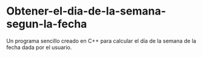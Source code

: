 # Obtener-el-dia-de-la-semana-segun-la-fecha
Un programa sencillo creado en C++ para calcular el día de la semana de la fecha dada por el usuario.
